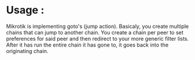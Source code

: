 # Usage : 
Mikrotik is implementing goto's (jump action).
Basicaly, you create multiple chains that can jump to another chain. You create a chain per peer to set preferences for said peer and then redirect to your more generic filter lists.
After it has run the entire chain it has gone to, it goes back into the originating chain.
